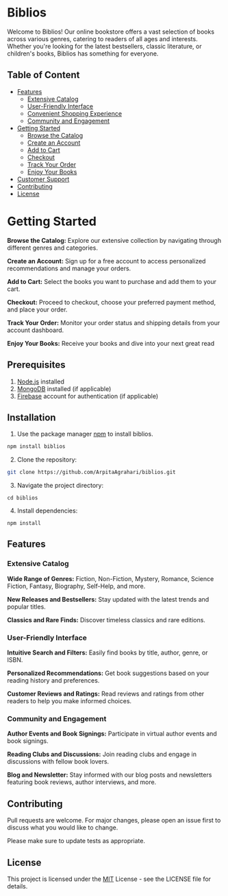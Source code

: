 # Biblios

Welcome to Biblios! Our online bookstore offers a vast selection of books across various genres, catering to readers of all ages and interests. Whether you're looking for the latest bestsellers, classic literature, or children's books, Biblios has something for everyone.

##  Table of Content

- [Features](#features)
   - [Extensive Catalog](*)
   - [User-Friendly Interface](*)
   - [Convenient Shopping Experience](*)
   - [Community and Engagement](*)
- [Getting Started](*)
   - [Browse the Catalog](*)
   - [Create an Account](*)
   - [Add to Cart](*)
   - [Checkout](*)
   - [Track Your Order](*)
   - [Enjoy Your Books](*)
- [Customer Support](*)
- [Contributing](*)
- [License](*)


# Getting Started

 **Browse the Catalog:**  Explore our extensive collection by navigating through different genres and categories.

**Create an Account:** Sign up for a free account to access personalized recommendations and manage your orders.

**Add to Cart:** Select the books you want to purchase and add them to your cart.

**Checkout:** Proceed to checkout, choose your preferred payment method, and place your order.

**Track Your Order:** Monitor your order status and shipping details from your account dashboard.

**Enjoy Your Books:** Receive your books and dive into your next great read
## Prerequisites

1. [Node.js](https://nodejs.org/en/download/package-manager/current) installed
2. [MongoDB](https://www.mongodb.com/try/download/community) installed (if applicable)
3. [Firebase](https://firebase.google.com/) account for authentication (if applicable)

## Installation

1. Use the package manager [npm](https://docs.npmjs.com/cli/v10/commands/npm-install) to install biblios.

```bash
npm install biblios
```

2. Clone the repository:

```bash
git clone https://github.com/ArpitaAgrahari/biblios.git
```

3. Navigate the project directory:

```
cd biblios
```

4. Install dependencies:

```
npm install
```

## Features

### Extensive Catalog
**Wide Range of Genres:** Fiction, Non-Fiction, Mystery, Romance, Science Fiction, Fantasy, Biography, Self-Help, and more.

**New Releases and Bestsellers:** Stay updated with the latest trends and popular titles.

**Classics and Rare Finds:** Discover timeless classics and rare editions.
### User-Friendly Interface
**Intuitive Search and Filters:** Easily find books by title, author, genre, or ISBN.

**Personalized Recommendations:** Get book suggestions based on your reading history and preferences.

**Customer Reviews and Ratings:** Read reviews and ratings from other readers to help you make informed choices.
### Community and Engagement
**Author Events and Book Signings:** Participate in virtual author events and book signings.

**Reading Clubs and Discussions:** Join reading clubs and engage in discussions with fellow book lovers.

**Blog and Newsletter:** Stay informed with our blog posts and newsletters featuring book reviews, author interviews, and more.
## Contributing

Pull requests are welcome. For major changes, please open an issue first
to discuss what you would like to change.

Please make sure to update tests as appropriate.

## License

This project is licensed under the [MIT](https://choosealicense.com/licenses/mit/) License - see the LICENSE file for details. 
